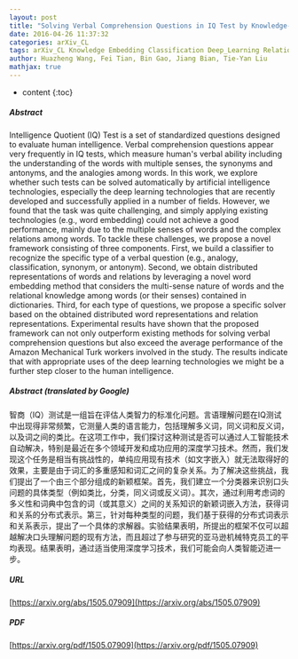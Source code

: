 ```yaml
---
layout: post
title: "Solving Verbal Comprehension Questions in IQ Test by Knowledge-Powered Word Embedding"
date: 2016-04-26 11:37:32
categories: arXiv_CL
tags: arXiv_CL Knowledge Embedding Classification Deep_Learning Relation
author: Huazheng Wang, Fei Tian, Bin Gao, Jiang Bian, Tie-Yan Liu
mathjax: true
---
```


* content
{:toc}

##### Abstract
Intelligence Quotient (IQ) Test is a set of standardized questions designed to evaluate human intelligence. Verbal comprehension questions appear very frequently in IQ tests, which measure human's verbal ability including the understanding of the words with multiple senses, the synonyms and antonyms, and the analogies among words. In this work, we explore whether such tests can be solved automatically by artificial intelligence technologies, especially the deep learning technologies that are recently developed and successfully applied in a number of fields. However, we found that the task was quite challenging, and simply applying existing technologies (e.g., word embedding) could not achieve a good performance, mainly due to the multiple senses of words and the complex relations among words. To tackle these challenges, we propose a novel framework consisting of three components. First, we build a classifier to recognize the specific type of a verbal question (e.g., analogy, classification, synonym, or antonym). Second, we obtain distributed representations of words and relations by leveraging a novel word embedding method that considers the multi-sense nature of words and the relational knowledge among words (or their senses) contained in dictionaries. Third, for each type of questions, we propose a specific solver based on the obtained distributed word representations and relation representations. Experimental results have shown that the proposed framework can not only outperform existing methods for solving verbal comprehension questions but also exceed the average performance of the Amazon Mechanical Turk workers involved in the study. The results indicate that with appropriate uses of the deep learning technologies we might be a further step closer to the human intelligence.

##### Abstract (translated by Google)
智商（IQ）测试是一组旨在评估人类智力的标准化问题。言语理解问题在IQ测试中出现得非常频繁，它测量人类的语言能力，包括理解多义词，同义词和反义词，以及词之间的类比。在这项工作中，我们探讨这种测试是否可以通过人工智能技术自动解决，特别是最近在多个领域开发和成功应用的深度学习技术。然而，我们发现这个任务是相当有挑战性的，单纯应用现有技术（如文字嵌入）就无法取得好的效果，主要是由于词汇的多重感知和词汇之间的复杂关系。为了解决这些挑战，我们提出了一个由三个部分组成的新颖框架。首先，我们建立一个分类器来识别口头问题的具体类型（例如类比，分类，同义词或反义词）。其次，通过利用考虑词的多义性和词典中包含的词（或其意义）之间的关系知识的新颖词嵌入方法，获得词和关系的分布式表示。第三，针对每种类型的问题，我们基于获得的分布式词表示和关系表示，提出了一个具体的求解器。实验结果表明，所提出的框架不仅可以超越解决口头理解问题的现有方法，而且超过了参与研究的亚马逊机械特克员工的平均表现。结果表明，通过适当使用深度学习技术，我们可能会向人类智能迈进一步。

##### URL
[https://arxiv.org/abs/1505.07909](https://arxiv.org/abs/1505.07909)

##### PDF
[https://arxiv.org/pdf/1505.07909](https://arxiv.org/pdf/1505.07909)

